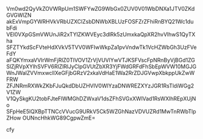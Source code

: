 Vm0wd2QyVkZOVWRpUm1SWFYwZG9WbGx0ZUV0V01WbDNXa1JTV0ZKdGVGWlZN
akExVmpGYWRHVkVRbUZXClZsbDNWbXBLUzFOSFZrZFhiRnBYQ21Wc1dubFdi
VEI0VXpGSmVWUnJiR2xTYlZKWVEyc3dlRk5zUmxkaQpXR2hvVlhwS1QyTXha
SFZTYkdScFVteHdXVkV5TVV0WFIwWkpZa1pvVndwTk1VcHZWbGh3UzFVeFdY
aFQKYmxaVVlrWmFjRlZ0TlVOV1ZrVjVUVlYwVTJKSFVscFpNRnByVjBGd1ZG
SlZjRVpXYlhSVFV6RlZlRlJyClpGVUtZbXR3YjFWdGRFdFhSbEpWVW10MGJG
WnJWalZVVmxwcllXeGFjbGRzV2xkaVdHaE1Wa2RrZDJGVwpXbkppUkZwWFRW
ZFJNRmRXWkZKbFJuQkdDbUZHVlV0WlYzaDNWREZXYzJGR1RsTldiWGg2V1ZW
V1QySkgKU2tobFJteFlWMGhDZWxaV1dsZFhSVGxXWlVad1RsWXlhREpXUjNo
SFpHeE5lQXBpTTNCcVVucG9URkV5Ck5WZGhNazVDVUZRd1MwTnRWbTlpZHow
OUNncHhkWG89CgpwZmE=

cfy